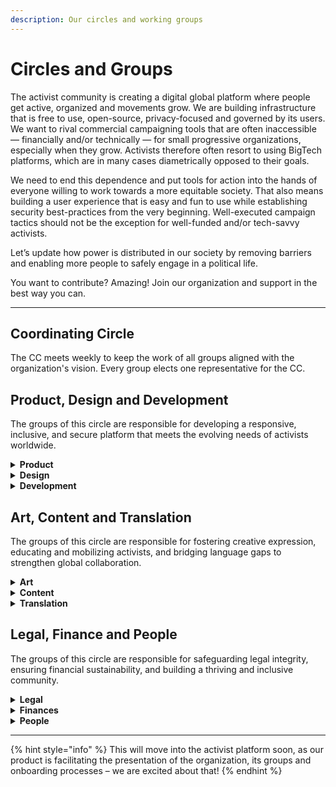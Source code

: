 ```yaml
---
description: Our circles and working groups
---
```


# Circles and Groups

The activist community is creating a digital global platform where people get active, organized and movements grow. We are building infrastructure that is free to use, open-source, privacy-focused and governed by its users. We want to rival commercial campaigning tools that are often inaccessible — financially and/or technically — for small progressive organizations, especially when they grow. Activists therefore often resort to using BigTech platforms, which are in many cases diametrically opposed to their goals.

We need to end this dependence and put tools for action into the hands of everyone willing to work towards a more equitable society. That also means building a user experience that is easy and fun to use while establishing security best-practices from the very beginning. Well-executed campaign tactics should not be the exception for well-funded and/or tech-savvy activists.

Let’s update how power is distributed in our society by removing barriers and enabling more people to safely engage in a political life.

You want to contribute? Amazing! Join our organization and support in the best way you can.

***

## Coordinating Circle

The CC meets weekly to keep the work of all groups aligned with the organization's vision. Every group elects one representative for the CC.

## Product, Design and Development

The groups of this circle are responsible for developing a responsive, inclusive, and secure platform that meets the evolving needs of activists worldwide.

<details>

<summary><strong>Product</strong></summary>

We are committed to delivering a platform that meets the quickly changing needs of activists worldwide. Guided by many conversations with our community, our team researches and prioritizes features as well as allocates resources as efficient as possible. We ensure that our platform meets current demands of tools for activism and anticipates future needs, creating an environment where activists and organizers are supported with mission coherent technology.

**You want to support with you skills?**&#x20;

[Join our product group!](https://forms.activist.org/s/cm37jnv3n000y107fouezwtg6)

</details>

<details>

<summary><strong>Design</strong></summary>

We are dedicated to crafting a visually compelling and highly functional platform for activists worldwide. We are committed to inclusivity, ensuring our design serves users of all backgrounds and abilities. Our goal is to create intuitive interfaces and user experiences that support and amplify the efforts of those committed to making a difference. We strive to make activism more engaging and effective through thoughtful design.

**You want to support with you skills?**&#x20;

[**Join our Design group!**](https://forms.activist.org/s/cm37jpw90000z107fo7pux2gr)

</details>

<details>

<summary><strong>Development</strong></summary>

We are dedicated to building a secure, scalable and accessible platform for activists around the globe. Committed to open-source principles, we strive to foster a community of developers who can contribute to the platform and learn as well as teach according to their abilities. We are responsible for overseeing the development, testing, deployment and assuring secure and net-zero hosting of the code of the platform.

**You want to support with you skills?**&#x20;

[**Join our Development group!**](https://forms.activist.org/s/cm37jt8ze0010107fjoy1o7ta)

</details>

## Art, Content and Translation

The groups of this circle are responsible for fostering creative expression, educating and mobilizing activists, and bridging language gaps to strengthen global collaboration.

<details>

<summary><strong>Art</strong></summary>

We are creating artworks for the organization and manage a vibrant artist network. We support both internal campaigns and the broader community of organizations on activist. Our contributions to the upcoming shop and event collaborations not only raise funds but also add visual impact. Committed to bringing our brush to the streets, we strive to make art a cornerstone of the platform.

**You want to support with you skills?**&#x20;

[**Join our Art group!**](https://forms.activist.org/s/cm37jwqzx0012107fpsybupal)

</details>

<details>

<summary><strong>Content</strong></summary>

We focus on crafting educational and informative content that enhances the capabilities of activists and organizers. Through clear, engaging communication across our social media channels, upcoming publications and other efforts, we articulate the value and functionality of our shared platform – with text, audio, visuals and video. Our commitment to transparency and inclusivity in content creation help us shape an important voice in the narrative of technologies for activism.

**You want to support with you skills?**&#x20;

[**Join our Content group!**](https://forms.activist.org/s/cm37jz1vf0013107fpmq99wvo)

</details>

<details>

<summary><strong>Translation</strong></summary>

We need to break down language barriers in order to mobilize larger and more diverse coalitions. Our team welcomes anyone eager to contribute, regardless of professional background. We are responsible for translating content of our own organization and requests for translations can be made for different assets. This will improve collaboration across communities, borders and movements. Multi-lingual mobilisation for your next action? We got you.

**You want to support with you skills?**&#x20;

[**Join our Translation group!**](https://forms.activist.org/s/cm37k2xvj0014107f7a7m30ko)

</details>

## Legal, Finance and People

The groups of this circle are responsible for safeguarding legal integrity, ensuring financial sustainability, and building a thriving and inclusive community.

<details>

<summary><strong>Legal</strong></summary>

We are is dedicated to ensuring that the platform doesn’t run into unexpected legal trouble while empowering our users with the knowledge and support they need. By focusing on compliance, user support and proactive legal advocacy, we aim to support activists worldwide. Together with the rest of the organization we also develop and update our internal governance.

**You want to support with you skills?**&#x20;

[**Join our Legal group!**](https://forms.activist.org/s/cm37jaip0000o107fc7svbfyn)

</details>

<details>

<summary><strong>Finances</strong></summary>

We are tasked with ensuring the financial health and sustainability of the platform. We are dedicated to generating and managing funds in a way that supports and grows our organizations capacities. Through strategic fundraising, careful resource allocation and robust partnerships – like with our fiscal host Änderwerk – we strive to create a solid financial foundation that empowers activists globally. Our commitment to privilege-balancing financial practices helps us build a more inclusive contributor community.

**You want to support with you skills?**&#x20;

[**Join our Finances group!**](https://forms.activist.org/s/cm37jkl25000w107fp4clfrwj)

</details>

<details>

<summary><strong>People</strong></summary>

We focus on nurturing a vibrant and inclusive community of contributors who drive the platform forward. We develop strategic recruitment initiatives, foster a constructive feedback culture and mediate conflicts to ensure a collaborative environment. By expanding our capacity network, we also connect activist organizations with essential resources and training outside of our platform. Our commitment to respect, empathy and the creation of an environment of learning makes our platform more than just tech: a community where activism thrives through the people participating in it.

**You want to support with you skills?**&#x20;

[**Join our People group!**](https://forms.activist.org/s/cm37jm5r0000x107f65whhw5i)

</details>

***

{% hint style="info" %}
This will move into the activist platform soon, as our product is facilitating the presentation of the organization, its groups and onboarding processes – we are excited about that!
{% endhint %}
